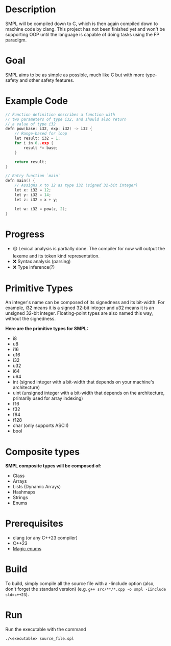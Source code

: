 # Description
SMPL will be compiled down to C, which is then again compiled down to machine code by clang.
This project has not been finished yet and won't be supporting OOP until the language is capable of doing tasks using the FP paradigm.
# Goal
SMPL aims to be as simple as possible, much like C but with more type-safety and other safety features.
# Example Code
``` C++
// Function definition describes a function with
// two parameters of type i32, and should also return
// a value of type i32
defn pow(base: i32, exp: i32) -> i32 {
    // Range-based for loop
    let result: i32 = 1;
    for i in 0..exp {
        result *= base;
    }

    return result;
}

// Entry function `main`
defn main() {
    // Assigns x to 12 as type i32 (signed 32-bit integer)
    let x: i32 = 12;
    let y: i32 = 14;
    let z: i32 = x + y;

    let w: i32 = pow(z, 2);
}
```
# Progress
- 🟡 Lexical analysis is partially done. The compiler for now will output the lexeme and its token kind representation.
- ❌ Syntax analysis (parsing)
- ❌ Type inference(?)

# Primitive Types
An integer's name can be composed of its signedness and its bit-width. For example, i32 means it is a signed 32-bit integer and u32 means it is an unsigned 32-bit integer.
Floating-point types are also named this way, without the signedness.

**Here are the primitive types for SMPL:**
- i8
- u8
- i16
- u16
- i32
- u32
- i64
- u64
- int (signed integer with a bit-width that depends on your machine's architecture)
- uint (unsigned integer with a bit-width that depends on the architecture, primarily used for array indexing)
- f16
- f32
- f64
- f128
- char (only supports ASCII)
- bool
# Composite types
**SMPL composite types will be composed of:**
- Class
- Arrays
- Lists (Dynamic Arrays)
- Hashmaps
- Strings
- Enums
# Prerequisites
- clang (or any C++23 compiler)
- C++23
- [Magic enums](https://github.com/Neargye/magic_enum)
# Build
To build, simply compile all the source file with a -Iinclude option (also, don't forget the standard version) (e.g. `g++ src/**/*.cpp -o smpl -Iinclude std=c++23`).
# Run
Run the executable with the command 
```
./<executable> source_file.spl
```
